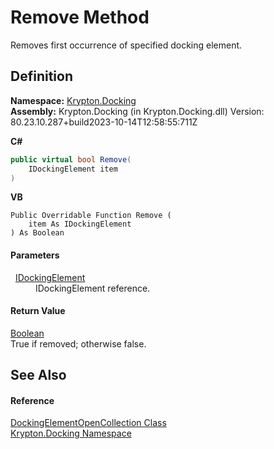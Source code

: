 # Remove Method


Removes first occurrence of specified docking element.



## Definition
**Namespace:** <a href="98399376-cf41-9454-4b4d-4fab2ca20bc7.md">Krypton.Docking</a>  
**Assembly:** Krypton.Docking (in Krypton.Docking.dll) Version: 80.23.10.287+build2023-10-14T12:58:55:711Z

**C#**
``` C#
public virtual bool Remove(
	IDockingElement item
)
```
**VB**
``` VB
Public Overridable Function Remove ( 
	item As IDockingElement
) As Boolean
```



#### Parameters
<dl><dt>  <a href="7a8c0862-7f74-27fa-175f-cc894ff97478.md">IDockingElement</a></dt><dd>IDockingElement reference.</dd></dl>

#### Return Value
<a href="https://learn.microsoft.com/dotnet/api/system.boolean" target="_blank" rel="noopener noreferrer">Boolean</a>  
True if removed; otherwise false.

## See Also


#### Reference
<a href="235e4155-10f5-ced6-5d99-85355e2e75c7.md">DockingElementOpenCollection Class</a>  
<a href="98399376-cf41-9454-4b4d-4fab2ca20bc7.md">Krypton.Docking Namespace</a>  
